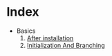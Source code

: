 # Index

* Basics
    1. [After installation][after installation]
    2. [Initialization And Branching][initialization and branching]

[after installation]: git_basics.md
[initialization and branching]: initializtion_and_branching.md

